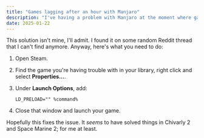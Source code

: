 ```yaml
---
title: "Games lagging after an hour with Manjaro"
description: "I've having a problem with Manjaro at the moment where games will start to stutter after about an hour of play. Before then, everything's running super smoothly with no issues. I found a potential solution."
date: 2025-01-22
---
```


This solution isn't mine, I'll admit. I found it on some random Reddit thread that I can't find anymore. Anyway, here's what you need to do:

1. Open Steam.
1. Find the game you're having trouble with in your library, right click and select **Properties...**.
1. Under **Launch Options**, add:

    ```plaintext
    LD_PRELOAD="" %command%
    ```

1. Close that window and launch your game.

Hopefully this fixes the issue. It _seems_ to have solved things in Chivarly 2 and Space Marine 2; for me at least.
